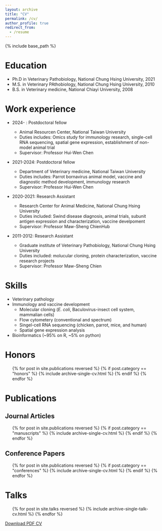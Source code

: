 ```yaml
---
layout: archive
title: "CV"
permalink: /cv/
author_profile: true
redirect_from:
  - /resume
---
```


{% include base_path %}

# Education

- Ph.D in Veterinary Pathobiology, National Chung Hsing University, 2021
- M.S. in Veterinary PAthobiology, National Chung Hsing University, 2010
- B.S. in Veterinary medicine, National Chiayi University, 2008

# Work experience

- 2024- : Postdoctoral fellow

  - Animal Resourcen Center, National Taiwan University
  - Duties includes: Omics study for immunology research, single-cell RNA sequencing, spatial gene expression, establishment of non-model animal trial
  - Supervisor: Professor Hui-Wen Chen

- 2021-2024: Postdoctoral fellow

  - Department of Veterinary medicine, National Taiwan University
  - Duties includes: Parrot bornavirus animal model, vaccine and diagnostic method development, immunology research
  - Supervisor: Professor Hui-Wen Chen

- 2020-2021: Research Assistant

  - Research Center for Animal Medicine, National Chung Hsing University
  - Duties included: Swind disease diagnosis, animal trials, subunit antigen expression and characterization, vaccine develpoment
  - Supervisor: Professor Maw-Sheng ChienHub

- 2011-2012: Research Assistant
  - Graduate institute of Veterinary Pathobiology, National Chung Hsing University
  - Duties included: molucular cloning, protein characterization, vaccine research projects
  - Supervisor: Professor Maw-Sheng Chien

# Skills

- Veterinary pathology
- Immunology and vaccine development
  - Molecular cloning (_E. coli_, Baculovirus-insect cell system, mammalian cells)
  - Flow cytometery (conventional and spectrum)
  - Singel-cell RNA sequencing (chicken, parrot, mice, and human)
  - Spatial gene expression analysis
- Bioinformatics (~95% on R, ~5% on python)

# Honors

<ul>{% for post in site.publications reversed %}
  {% if post.category == "honors" %}
    {% include archive-single-cv.html %}
  {% endif %}
{% endfor %}</ul>


# Publications

## Journal Articles

<ul>{% for post in site.publications reversed %}
  {% if post.category == "manuscripts" %}
    {% include archive-single-cv.html %}
  {% endif %}
{% endfor %}</ul>

## Conference Papers

<ul>{% for post in site.publications reversed %}
  {% if post.category == "conferences" %}
    {% include archive-single-cv.html %}
  {% endif %}
{% endfor %}</ul>

# Talks

  <ul>{% for post in site.talks reversed %}
    {% include archive-single-talk-cv.html  %}
  {% endfor %}</ul>

<a href="/files/CV_Jing-Yuan_Chen.pdf" class="btn btn--primary" download>
  <i class="fas fa-file-pdf"></i> Download PDF CV
</a>

<!--Teaching

  <ul>{% for post in site.teaching reversed %}
    {% include archive-single-cv.html %}
  {% endfor %}</ul>

Service and leadership
======
* Currently signed in to 43 different slack teams
-->

